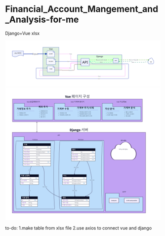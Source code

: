 # Financial_Account_Mangement_and_Analysis-for-me
 Django+Vue xlsx

<img src="https://github.com/MUGOFF/Financial_Account_Mangement_and_Analysis-for-me/blob/main/MD%20asset/img/page%20flow.svg" />
<img src="https://github.com/MUGOFF/Financial_Account_Mangement_and_Analysis-for-me/blob/main/MD%20asset/img/ERD%20%2B%20Architecture.png" />

to-do:
1.make table from xlsx file
2.use axios to connect vue and django
